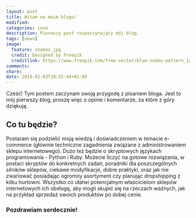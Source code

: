 ```yaml
---
layout: post
title: Witam na moim blogu!
modified:
categories: inne
description: Pierwszy post rozpoczynający mój blog.
tags: [news]
image:
  feature: snakes.jpg
  credit: Designed by Freepik
  creditlink: https://www.freepik.com/free-vector/blue-snake-pattern_1292863.htm
comments:
share:
date: 2018-02-03T20:55:44+01:00
---
```


Cześć! Tym postem zaczynam swoją przygodę z pisaniem bloga. Jest to mój pierwszy blog, proszę więc o opinie i komentarze, za które z góry dziękuję.
<!-- more -->

## Co tu będzie?

Postaram się podzielić moją wiedzą i doświadczeniem w temacie e-commerce (głównie techniczne zagadnienia związane z administrowaniem sklepu internetowego). Dużo też będzie o skryptowych językach programowania - Python i Ruby. Możecie liczyć na gotowe rozwiązania, w postaci skryptów do konkretnych zadań, poradniki dla poszczególnych silników sklepów, ciekawe modyfikacje, dobre praktyki, oraz jak nie zwariować posiadając ogromny asortyment czy planując dropshipping z kilku hurtowni. Wszystko co ułatwi potencjalnym właścicielom sklepów internetowych ich obsługę, aby mogli skupić się na rzeczach ważnych, jak na przykład sprzedaż swoich produktów po dobej cenie.

### Pozdrawiam serdecznie!